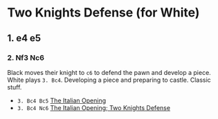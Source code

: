 # Two Knights Defense (for White)

## 1. e4 e5

### 2. Nf3 Nc6

Black moves their knight to `c6` to defend the pawn and develop a piece.  White
plays `3. Bc4`. Developing a piece and preparing to castle. Classic stuff.

* `3. Bc4 Bc5` [The Italian Opening](italian.md)
* `3. Bc4 Nc6` [The Italian Opening; Two Knights Defense](italian_two_knights_defense.md)
